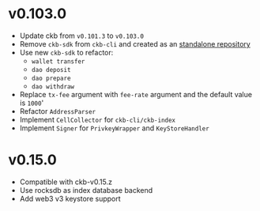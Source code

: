 # v0.103.0
* Update ckb from `v0.101.3` to `v0.103.0`
* Remove `ckb-sdk` from `ckb-cli` and created as an [standalone repository](https://github.com/nervosnetwork/ckb-sdk-rust)
* Use new `ckb-sdk` to refactor:
  - `wallet transfer`
  - `dao deposit`
  - `dao prepare`
  - `dao withdraw`
* Replace `tx-fee` argument with `fee-rate` argument and the default value is `1000`'
* Refactor `AddressParser`
* Implement `CellCollector` for `ckb-cli/ckb-index`
* Implement `Signer` for `PrivkeyWrapper` and `KeyStoreHandler`

# v0.15.0
* Compatible with ckb-v0.15.z
* Use rocksdb as index database backend
* Add web3 v3 keystore support
